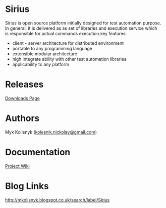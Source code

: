 Sirius
======
Sirius is open source platform initially designed for test automation purpose. In general, it is delivered as as set of libraries and execution service which is responsible for actual commands execution.key features:
* client - server architecture for distributed environment
* portable to any programming language
* extensible modular architecture
* high integrate ability with other test automation libraries
* applicability to any platform

Releases
======
[Downloads Page](http://code.google.com/p/sirius-platform/downloads/list)

Authors
======
Myk Kolisnyk (kolesnik.nickolay@gmail.com)

Documentation
======
[Project Wiki](https://github.com/mkolisnyk/Sirius/wiki)

Blog Links
======
http://mkolisnyk.blogspot.co.uk/search/label/Sirius
